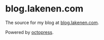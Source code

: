 blog.lakenen.com
================

The source for my blog at [blog.lakenen.com](http://blog.lakenen.com).

Powered by [octopress](https://github.com/imathis/octopress).